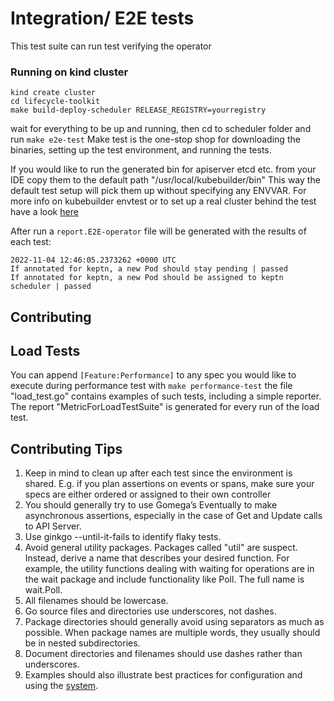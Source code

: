 # Integration/ E2E tests
This test suite can run test verifying the operator

### Running on kind cluster

```
kind create cluster
cd lifecycle-toolkit
make build-deploy-scheduler RELEASE_REGISTRY=yourregistry

```

wait for everything to be up and running, then cd to scheduler folder and run
```make e2e-test```
Make test is the one-stop shop for downloading the binaries, setting up the test environment, and running the tests.

If you would like to run the generated bin for apiserver etcd etc. from your IDE copy them to the default path "/usr/local/kubebuilder/bin"
This way the default test setup will pick them up without specifying any ENVVAR.
For more info on kubebuilder envtest or to set up a real cluster behind the test have a look [here](https://book.kubebuilder.io/reference/envtest.html)

After run a ```report.E2E-operator``` file will be generated with the results of each test:

```
2022-11-04 12:46:05.2373262 +0000 UTC
If annotated for keptn, a new Pod should stay pending | passed
If annotated for keptn, a new Pod should be assigned to keptn scheduler | passed
```

## Contributing



## Load Tests 

You can append ```[Feature:Performance]``` to any spec you would like to execute during performance test with ```make performance-test``` the file 
"load_test.go" contains examples of such tests, including a simple reporter. The report "MetricForLoadTestSuite" is generated for every run of the load test.

## Contributing Tips

1. Keep in mind to clean up after each test since the environment is shared. E.g. if you plan assertions on events or spans, make sure your specs are either ordered or assigned to their own controller
2. You should generally try to use Gomega’s Eventually to make asynchronous assertions, especially in the case of Get and Update calls to API Server.
3. Use ginkgo --until-it-fails to identify flaky tests.
4. Avoid general utility packages. Packages called "util" are suspect. Instead, derive a name that describes your desired function. For example, the utility functions dealing with waiting for operations are in the wait package and include functionality like Poll. The full name is wait.Poll.
5. All filenames should be lowercase. 
6. Go source files and directories use underscores, not dashes.
7. Package directories should generally avoid using separators as much as possible. When package names are multiple words, they usually should be in nested subdirectories. 
8. Document directories and filenames should use dashes rather than underscores. 
9. Examples should also illustrate best practices for configuration and using the [system](https://kubernetes.io/docs/concepts/configuration/overview/).
